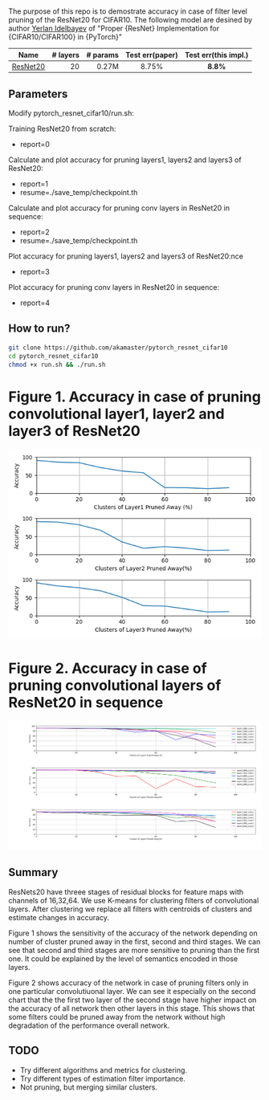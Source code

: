 # 

The purpose of this repo is to demostrate accuracy in case of filter level pruning  of the ResNet20 for CIFAR10. The following model are desined by
author [Yerlan Idelbayev](https://github.com/akamaster/pytorch_resnet_cifar10.git) of "Proper {ResNet} Implementation for {CIFAR10/CIFAR100} in {PyTorch}"


| Name      | # layers | # params| Test err(paper) | Test err(this impl.)|
|-----------|---------:|--------:|:-----------------:|:---------------------:|
|[ResNet20](./save_temp/checkpoint.th)   |    20    | 0.27M   | 8.75%| **8.8%**|


## Parameters
Modify pytorch_resnet_cifar10/run.sh:

Training ResNet20 from scratch: 
* report=0

Calculate and plot accuracy for pruning layers1, layers2 and layers3 of ResNet20:
* report=1
* resume=./save_temp/checkpoint.th

Calculate and plot accuracy for pruning conv layers in ResNet20 in sequence:
* report=2
* resume=./save_temp/checkpoint.th

Plot accuracy for pruning layers1, layers2 and layers3 of ResNet20:nce
* report=3

Plot accuracy for pruning conv layers in ResNet20 in sequence:
* report=4



## How to run?
```bash
git clone https://github.com/akamaster/pytorch_resnet_cifar10
cd pytorch_resnet_cifar10
chmod +x run.sh && ./run.sh
```

# Figure 1. Accuracy in case of pruning convolutional layer1, layer2 and layer3 of ResNet20
![Prune blocks](./plots/prune_filter_blocks.png)
# Figure 2. Accuracy in case of pruning convolutional layers of ResNet20 in sequence 
![Prune filters](./plots/prune_each_filter_layer.png)

## Summary
 ResNets20 have threee stages of residual blocks for feature maps with channels of 16,32,64. We use K-means for clustering filters of convolutional layers. After clustering we replace all filters with centroids of clusters and estimate changes in accuracy. 

 Figure 1 shows the sensitivity of the accuracy of the network depending on number of cluster pruned away in the first, second and third stages. We can see that second and third stages are more sensitive to pruning than the first one. It could be explained by the level of semantics encoded in those layers. 

 Figure 2 shows accuracy of the network in case of pruning filters only in one particular convolutiuonal layer. We can see it especially on the second chart that the the first two layer of the second stage have higher impact on the accuracy of all network then other layers in this stage. This shows that some filters could be pruned away from the network without high degradation of the performance overall network. 

## TODO
 * Try different algorithms and metrics for clustering. 
 * Try different types of estimation filter importance.
 * Not pruning, but merging similar clusters.
 
 


